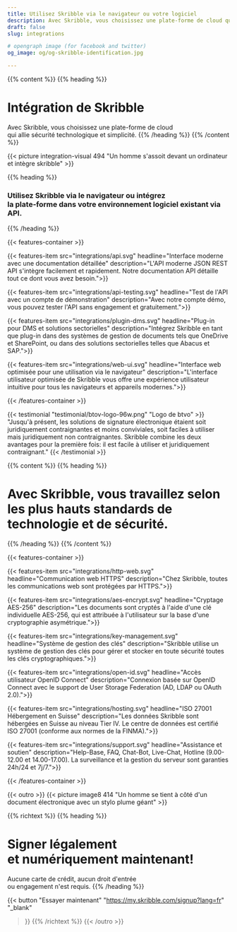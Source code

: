 ```yaml
---
title: Utilisez Skribble via le navigateur ou votre logiciel
description: Avec Skribble, vous choisissez une plate-forme de cloud qui allie sécurité technologique et simplicité.
draft: false
slug: integrations

# opengraph image (for facebook and twitter)
og_image: og/og-skribble-identification.jpg

---
```


{{% content %}}
{{% heading %}}
# Intégration de Skribble
Avec Skribble, vous choisissez une plate-forme de cloud <br class="hide-for-mobile">qui allie sécurité technologique et simplicité. 
{{% /heading %}}
{{% /content %}}

{{< picture integration-visual 494 "Un homme s'assoit devant un ordinateur et intègre skribble" >}}

{{% heading %}}
### Utilisez Skribble via le navigateur ou intégrez <br class="hide-for-mobile">la plate-forme dans votre environnement logiciel existant via API.
{{% /heading %}}

{{< features-container >}}

  {{< features-item src="integrations/api.svg" 
    headline="Interface moderne avec une documentation détaillée" 
    description="L'API moderne JSON REST API s'intègre facilement et rapidement. Notre documentation API détaille tout ce dont vous avez besoin.">}}

  {{< features-item src="integrations/api-testing.svg" 
    headline="Test de l'API avec un compte de démonstration" 
    description="Avec notre compte démo, vous pouvez tester l'API sans engagement et gratuitement.">}}

  {{< features-item src="integrations/plugin-dms.svg" 
    headline="Plug-in pour DMS et solutions sectorielles" 
    description="Intégrez Skribble en tant que plug-in dans des systèmes de gestion de documents tels que OneDrive et SharePoint, ou dans des solutions sectorielles telles que Abacus et SAP.">}}

  {{< features-item src="integrations/web-ui.svg" 
    headline="Interface web optimisée pour une utilisation via le navigateur" 
    description="L'interface utilisateur optimisée de Skribble vous offre une expérience utilisateur intuitive pour tous les navigateurs et appareils modernes.">}}

{{< /features-container >}}

[//]: # (--------------------------------------------------------------------------------------------------------------)

{{< testimonial "testimonial/btov-logo-96w.png" "Logo de btvo" >}}
"Jusqu'à présent, les solutions de signature électronique étaient soit juridiquement contraignantes et moins conviviales, soit faciles à utiliser mais juridiquement non contraignantes. Skribble combine les deux avantages pour la première fois: il est facile à utiliser et juridiquement contraignant." {{< /testimonial >}}

[//]: # (--------------------------------------------------------------------------------------------------------------)

{{% content %}}
{{% heading %}}
# Avec Skribble, vous travaillez selon <br class="hide-for-mobile">les plus hauts standards de technologie et de sécurité.
{{% /heading %}}
{{% /content %}}

{{< features-container >}}

  {{< features-item src="integrations/http-web.svg" 
    headline="Communication web HTTPS" 
    description="Chez Skribble, toutes les communications web sont protégées par HTTPS.">}}

  {{< features-item src="integrations/aes-encrypt.svg" 
    headline="Cryptage AES-256" 
    description="Les documents sont cryptés à l'aide d'une clé individuelle AES-256, qui est attribuée à l'utilisateur sur la base d'une cryptographie asymétrique.">}}

  {{< features-item src="integrations/key-management.svg" 
    headline="Système de gestion des clés" 
    description="Skribble utilise un système de gestion des clés pour gérer et stocker en toute sécurité toutes les clés cryptographiques.">}}

  {{< features-item src="integrations/open-id.svg" 
    headline="Accès utilisateur OpenID Connect" 
    description="Connexion basée sur OpenID Connect avec le support de User Storage Federation (AD, LDAP ou OAuth 2.0).">}}

  {{< features-item src="integrations/hosting.svg" 
    headline="ISO 27001 Hébergement en Suisse" 
    description="Les données Skribble sont hébergées en Suisse au niveau Tier IV. Le centre de données est certifié ISO 27001 (conforme aux normes de la FINMA).">}}

  {{< features-item src="integrations/support.svg" 
    headline="Assistance et soutien" 
    description="Help-Base, FAQ, Chat-Bot, Live-Chat, Hotline (9.00- 12.00 et 14.00-17.00). La surveillance et la gestion du serveur sont garanties 24h/24 et 7j/7.">}}

{{< /features-container >}}

[//]: # (--------------------------------------------------------------------------------------------------------------)


[//]: # (--------------------------------------------------------------------------------------------------------------)

{{< outro >}}
{{< picture image8 414 "Un homme se tient à côté d'un document électronique avec un stylo plume géant" >}}

{{% richtext %}}
{{% heading %}}
# Signer légalement <br class="hide-for-mobile">et numériquement maintenant!
Aucune carte de crédit, aucun droit d'entrée <br class="hide-for-mobile">ou engagement n'est requis.
{{% /heading %}}

{{< button
  "Essayer maintenant"
  "https://my.skribble.com/signup?lang=fr"
  "_blank"
>}}
{{% /richtext %}}
{{< /outro >}}
